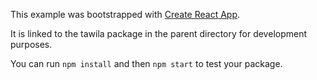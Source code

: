 This example was bootstrapped with [Create React App](https://github.com/facebook/create-react-app).

It is linked to the tawila package in the parent directory for development purposes.

You can run `npm install` and then `npm start` to test your package.
